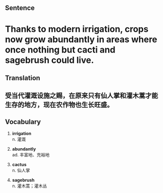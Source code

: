 ## Sentence

<h1>Thanks to modern irrigation, crops now grow abundantly in areas where once nothing but cacti and sagebrush could live.</h1>

## Translation

<h2>受当代灌溉设施之赐，在原来只有仙人掌和灌木蒿才能生存的地方，现在农作物也生长旺盛。</h2>

## Vocabulary   

1. **irrigation**     
n. 灌溉     

2. **abundantly**      
ad. 丰富地、充裕地     

3. **cactus**      
n. 仙人掌       

4. **sagebrush**      
n. 灌木蒿；灌木丛       

